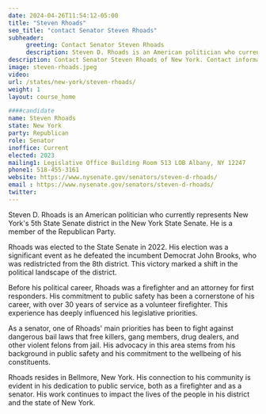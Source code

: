 ```yaml
---
date: 2024-04-26T11:54:12-05:00
title: "Steven Rhoads"
seo_title: "contact Senator Steven Rhoads"
subheader:
     greeting: Contact Senator Steven Rhoads
     description: Steven D. Rhoads is an American politician who currently represents New York's 5th State Senate district in the New York State Senate. He is a member of the Republican Party.
description: Contact Senator Steven Rhoads of New York. Contact information for Steven Rhoads includes email address, phone number, and mailing address.
image: steven-rhoads.jpeg
video:
url: /states/new-york/steven-rhoads/
weight: 1
layout: course_home

####candidate
name: Steven Rhoads
state: New York
party: Republican
role: Senator
inoffice: Current
elected: 2023
mailing1: Legislative Office Building Room 513 LOB Albany, NY 12247
phone1: 518-455-3161
website: https://www.nysenate.gov/senators/steven-d-rhoads/
email : https://www.nysenate.gov/senators/steven-d-rhoads/
twitter:
---
```

Steven D. Rhoads is an American politician who currently represents New York's 5th State Senate district in the New York State Senate. He is a member of the Republican Party.

Rhoads was elected to the State Senate in 2022. His election was a significant event as he defeated the incumbent Democrat John Brooks, who was redistricted from the 8th district. This victory marked a shift in the political landscape of the district.

Before his political career, Rhoads was a firefighter and an attorney for first responders. His commitment to public safety has been a cornerstone of his career, with over 30 years of service as a volunteer firefighter. This experience has deeply influenced his legislative priorities.

As a senator, one of Rhoads' main priorities has been to fight against dangerous bail laws that free killers, gang members, drug dealers, and other violent felons from jail. His advocacy in this area stems from his background in public safety and his commitment to the wellbeing of his constituents.

Rhoads resides in Bellmore, New York. His connection to his community is evident in his dedication to public service, both as a firefighter and as a senator. His work continues to impact the lives of the people in his district and the state of New York.
